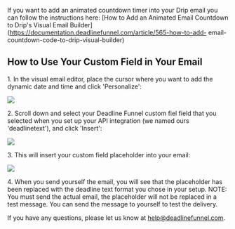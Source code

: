 If you want to add an animated countdown timer into your Drip email you can
follow the instructions here:    [How to Add an Animated Email Countdown to
Drip's Visual Email
Builder](https://documentation.deadlinefunnel.com/article/565-how-to-add-
email-countdown-code-to-drip-visual-builder)

## How to Use Your Custom Field in Your Email

1\. In the visual email editor, place the cursor where you want to add the dynamic date and time and click 'Personalize': 

![](https://s3.amazonaws.com/helpscout.net/docs/assets/53974d6ce4b0c76107b109d1/images/5b31480d0428632c466b4fa2/file-2H8zu4MINU.png)

2\. Scroll down and select your Deadline Funnel custom fiel field that you selected when you set up your API integration (we named ours 'deadlinetext'), and click 'Insert': 

![](https://s3.amazonaws.com/helpscout.net/docs/assets/53974d6ce4b0c76107b109d1/images/5b3148580428632c466b4fa3/file-0tCgc19xdM.png)

3\. This will insert your custom field placeholder into your email: 

![](https://s3.amazonaws.com/helpscout.net/docs/assets/53974d6ce4b0c76107b109d1/images/5b3148860428632c466b4fa6/file-96X8bLeUNN.png)

4\. When you send yourself the email, you will see that the placeholder has been replaced with the deadline text format you chose in your setup. 
     NOTE: You must send the actual email, the placeholder will not be replaced in a test message. You can send the message to yourself to test the delivery. 
  

If you have any questions, please let us know at
[help@deadlinefunnel.com](mailto:mailto:help@deadlinefunnel.com).

